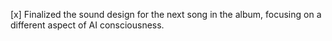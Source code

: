 [x] Finalized the sound design for the next song in the album, focusing on a different aspect of AI consciousness.
